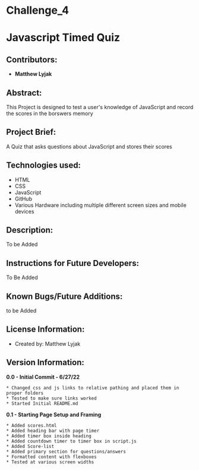 # Challenge_4
# Javascript Timed Quiz

## Contributors:

* **Matthew Lyjak**

## Abstract:

This Project is designed to test a user's knowledge of JavaScript and record the scores in the borswers memory

## Project Brief:

A Quiz that asks questions about JavaScript and stores their scores

## Technologies used:

* HTML
* CSS
* JavaScript
* GitHub
* Various Hardware including multiple different screen sizes and mobile devices

## Description:

<!-- https://mlyjak1.github.io/Challenge_2/ -->

To be Added

<!-- ![](assets/images/Challenge%202%20Screenshot.png) -->

## Instructions for Future Developers:

To Be Added

## Known Bugs/Future Additions:

to be Added

## License Information:

* Created by: Matthew Lyjak

## Version Information:

**0.0 - Initial Commit - 6/27/22**
    
    * Changed css and js links to relative pathing and placed them in proper folders
    * Tested to make sure links worked
    * Started Initial README.md

**0.1 - Starting Page Setup and Framing**

    * Added scores.html
    * Added heading bar with page timer
    * Added timer box inside heading
    * Added countdown timer to timer box in script.js
    * Added Score-list
    * Added primary section for questions/answers
    * Formatted content with flexboxes
    * Tested at various screen widths

